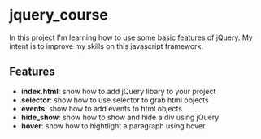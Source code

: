 # jquery_course

In this project I'm learning how to use some basic features of jQuery. My intent is to improve my skills on this javascript framework.

## Features

- **index.html**: show how to add jQuery libary to your project
- **selector**: show how to use selector to grab html objects
- **events**: show how to add events to html objects
- **hide_show**: show how to show and hide a div using jQuery
- **hover**: show how to hightlight a paragraph using hover